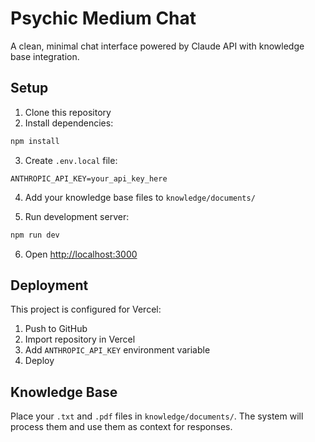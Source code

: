 # Psychic Medium Chat

A clean, minimal chat interface powered by Claude API with knowledge base integration.

## Setup

1. Clone this repository
2. Install dependencies:
```bash
npm install
```

3. Create `.env.local` file:
```
ANTHROPIC_API_KEY=your_api_key_here
```

4. Add your knowledge base files to `knowledge/documents/`

5. Run development server:
```bash
npm run dev
```

6. Open [http://localhost:3000](http://localhost:3000)

## Deployment

This project is configured for Vercel:

1. Push to GitHub
2. Import repository in Vercel
3. Add `ANTHROPIC_API_KEY` environment variable
4. Deploy

## Knowledge Base

Place your `.txt` and `.pdf` files in `knowledge/documents/`. The system will process them and use them as context for responses.
